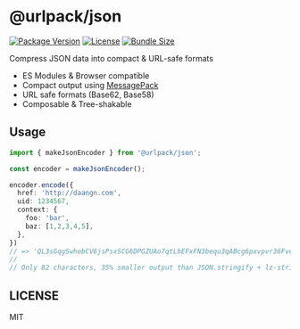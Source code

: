 # @urlpack/json

[![Package Version](https://img.shields.io/npm/v/@urlpack/json)](https://npm.im/@urlpack/json)
[![License](https://img.shields.io/npm/l/@urlpack/json)](#License)
[![Bundle Size](https://img.shields.io/bundlephobia/minzip/@urlpack/json)](https://bundlephobia.com/package/@urlpack/json)

Compress JSON data into compact & URL-safe formats

- ES Modules & Browser compatible
- Compact output using [MessagePack](https://msgpack.org/)
- URL safe formats (Base62, Base58)
- Composable & Tree-shakable

## Usage

```ts
import { makeJsonEncoder } from '@urlpack/json';

const encoder = makeJsonEncoder();

encoder.encode({
  href: 'http://daangn.com',
  uid: 1234567,
  context: {
    foo: 'bar',
    baz: [1,2,3,4,5],
  },
})
// => 'QL3sGqgSwhebCV6jsPsxSCG6DPGZUAo7qtLbEFxFN3bequ3qABcg6pxvpvr36FveMxCtD4zNSWSpHmxgz8'
//
// Only 82 characters, 35% smaller output than JSON.stringify + lz-string
```

## LICENSE

MIT
